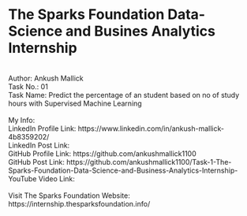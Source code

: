 # The Sparks Foundation Data-Science and Busines Analytics Internship
<br>
Author: Ankush Mallick <br>
Task No.: 01 <br>
Task Name: Predict the percentage of an student based on no of study hours with Supervised Machine Learning <br>
<br>
My Info: <br>
LinkedIn Profile Link: https://www.linkedin.com/in/ankush-mallick-4b8359202/ <br>
LinkedIn Post Link:  <br>
GitHub Profile Link: https://github.com/ankushmallick1100 <br>
GitHub Post Link: https://github.com/ankushmallick1100/Task-1-The-Sparks-Foundation-Data-Science-and-Business-Analytics-Internship- <br>
YouTube Video Link:  <br>
<br>
Visit The Sparks Foundation Website: https://internship.thesparksfoundation.info/
